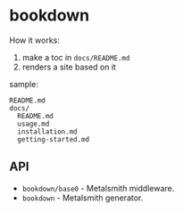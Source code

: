 # bookdown

How it works:

1. make a toc in `docs/README.md`
2. renders a site based on it

sample:

```
README.md
docs/
  README.md
  usage.md
  installation.md
  getting-started.md
```

## API

* `bookdown/base0` - Metalsmith middleware.
* `bookdown` - Metalsmith generator.
